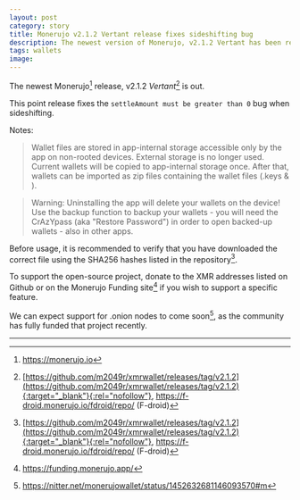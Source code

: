 ```yaml
---
layout: post
category: story
title: Monerujo v2.1.2 Vertant release fixes sideshifting bug
description: The newest version of Monerujo, v2.1.2 Vertant has been released and it upgrades to the latest Monero core version which fixes the decoy selection bug.
tags: wallets
image: 
---
```


The newest Monerujo[^1] release, v2.1.2 *Vertant*[^2] is out. 

This point release fixes the `settleAmount must be greater than 0` bug when sideshifting.

Notes:

> Wallet files are stored in app-internal storage accessible only by the app on non-rooted devices. External storage is no longer used. Current wallets will be copied to app-internal storage once. After that, wallets can be imported as zip files containing the wallet files (<wallet>.keys & <wallet>).

> Warning: Uninstalling the app will delete your wallets on the device! Use the backup function to backup your wallets - you will need the CrAzYpass (aka "Restore Password") in order to open backed-up wallets - also in other apps.

Before usage, it is recommended to verify that you have downloaded the correct file using the SHA256 hashes listed in the repository[^2].

To support the open-source project, donate to the XMR addresses listed on Github or on the Monerujo Funding site[^3] if you wish to support a specific feature.

We can expect support for .onion nodes to come soon[^4], as the community has fully funded that project recently.
 
---

[^1]: https://monerujo.io
[^2]: [https://github.com/m2049r/xmrwallet/releases/tag/v2.1.2](https://github.com/m2049r/xmrwallet/releases/tag/v2.1.2){:target="_blank"}{:rel="nofollow"}, https://f-droid.monerujo.io/fdroid/repo/ (F-droid)
[^3]: https://funding.monerujo.app/
[^4]: https://nitter.net/monerujowallet/status/1452632681146093570#m

